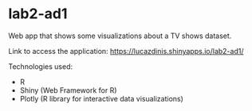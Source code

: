 # lab2-ad1
Web app that shows some visualizations about a TV shows dataset.

Link to access the application: https://lucazdinis.shinyapps.io/lab2-ad1/

Technologies used:
- R
- Shiny (Web Framework for R)
- Plotly (R library for interactive data visualizations)
